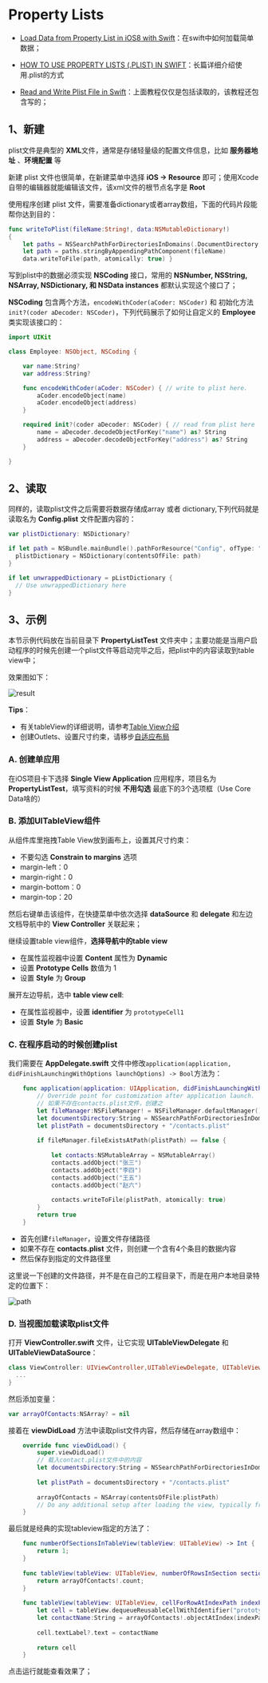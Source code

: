 # Property Lists

 - [Load Data from Property List in iOS8 with Swift](http://www.ioscreator.com/tutorials/load-data-property-list-ios8-swift)：在swift中如何加载简单数据；
 
 - [HOW TO USE PROPERTY LISTS (.PLIST) IN SWIFT](https://makeapppie.com/2016/02/11/how-to-use-property-lists-plist-in-swift/)：长篇详细介绍使用.plist的方式
 
 - [Read and Write Plist File in Swift](http://rebeloper.com/read-write-plist-file-swift/)：上面教程仅仅是包括读取的，该教程还包含写的； 


## 1、新建
plist文件是典型的 **XML**文件，通常是存储轻量级的配置文件信息，比如 **服务器地址** 、**环境配置** 等

新建 plist 文件也很简单，在新建菜单中选择 **iOS -> Resource** 即可；使用Xcode自带的编辑器就能编辑该文件，该xml文件的根节点名字是 **Root**

使用程序创建 plist 文件，需要准备dictionary或者array数组，下面的代码片段能帮你达到目的：

```swift
func writeToPlist(fileName:String!, data:NSMutableDictionary!) 
{ 
    let paths = NSSearchPathForDirectoriesInDomains(.DocumentDirectory, .UserDomainMask, true)[0] as String 
    let path = paths.stringByAppendingPathComponent(fileName) 
    data.writeToFile(path, atomically: true) }
```

写到plist中的数据必须实现 **NSCoding** 接口，常用的 **NSNumber, NSString, NSArray, NSDictionary, 和 NSData instances** 都默认实现这个接口了；

**NSCoding** 包含两个方法，`encodeWithCoder(aCoder: NSCoder)` 和 初始化方法 `init?(coder aDecoder: NSCoder)`，下列代码展示了如何让自定义的 **Employee** 类实现该接口的：

```swift
import UIKit

class Employee: NSObject, NSCoding {

    var name:String? 
    var address:String?

    func encodeWithCoder(aCoder: NSCoder) { // write to plist here. 
        aCoder.encodeObject(name) 
        aCoder.encodeObject(address)
    }

    required init?(coder aDecoder: NSCoder) { // read from plist here 
        name = aDecoder.decodeObjectForKey("name") as? String 
        address = aDecoder.decodeObjectForKey("address") as? String 
    }

}
```

## 2、读取

同样的，读取plist文件之后需要将数据存储成array 或者 dictionary,下列代码就是读取名为 **Config.plist** 文件配置内容的：

```swift
var plistDictionary: NSDictionary? 

if let path = NSBundle.mainBundle().pathForResource("Config", ofType: "plist") {
  plistDictionary = NSDictionary(contentsOfFile: path) 
} 

if let unwrappedDictionary = pListDictionary {
  // Use unwrappedDictionary here 
}
```

## 3、示例

本节示例代码放在当前目录下 **PropertyListTest** 文件夹中；主要功能是当用户启动程序的时候先创建一个plist文件等启动完毕之后，把plist中的内容读取到table view中；

效果图如下：

![result](https://lh3.googleusercontent.com/-r7QqN-KwuRI/V3yc_5H30AI/AAAAAAAAC08/DIxGUaGlR7osvIkJxqfY7BrvvnXbaajawCCo/s800/2016-07-06_11-38-03.png)

**Tips**：
 - 有关tableView的详细说明，请参考[Table View介绍](./tableview.md)
 - 创建Outlets、设置尺寸约束，请移步[自适应布局](../basic/adaptive.md)


### A. 创建单应用

在iOS项目卡下选择 **Single View Application** 应用程序，项目名为 **PropertyListTest**，填写资料的时候 **不用勾选** 最底下的3个选项框（Use Core Data啥的）


### B. 添加UITableView组件

从组件库里拖拽Table View放到画布上，设置其尺寸约束：
 - 不要勾选 **Constrain to margins** 选项
 - margin-left：0
 - margin-right：0
 - margin-bottom：0
 - margin-top：20

然后右键单击该组件，在快捷菜单中依次选择 **dataSource** 和 **delegate** 和左边文档导航中的 **View Controller** 关联起来；

继续设置table view组件，**选择导航中的table view**
  - 在属性监视器中设置 **Content** 属性为 **Dynamic**
  - 设置 **Prototype Cells** 数值为 1
  - 设置 **Style** 为 **Group**

展开左边导航，选中 **table view cell**:
  - 在属性监视器中，设置 **identifier** 为 `prototypeCell1`
  - 设置 **Style** 为 **Basic**

### C. 在程序启动的时候创建plist

我们需要在 **AppDelegate.swift** 文件中修改`application(application, didFinishLaunchingWithOptions launchOptions) -> Bool`方法为：

```swift
    func application(application: UIApplication, didFinishLaunchingWithOptions launchOptions: [NSObject: AnyObject]?) -> Bool {
        // Override point for customization after application launch.
        // 如果不存在contacts.plist文件，创建之
        let fileManager:NSFileManager! = NSFileManager.defaultManager()
        let documentsDirectory:String = NSSearchPathForDirectoriesInDomains(NSSearchPathDirectory.DocumentDirectory, NSSearchPathDomainMask.UserDomainMask, true)[0] as String
        let plistPath = documentsDirectory + "/contacts.plist"
        
        if fileManager.fileExistsAtPath(plistPath) == false {
            
            let contacts:NSMutableArray = NSMutableArray()
            contacts.addObject("张三")
            contacts.addObject("李四")
            contacts.addObject("王五")
            contacts.addObject("赵六")
            
            contacts.writeToFile(plistPath, atomically: true)
        }
        return true
    }
```

  - 首先创建`fileManager`，设置文件存储路径
  - 如果不存在 **contacts.plist** 文件，则创建一个含有4个条目的数据内容
  - 然后保存到指定的文件路径里

这里说一下创建的文件路径，并不是在自己的工程目录下，而是在用户本地目录特定的位置下：

![path](https://lh3.googleusercontent.com/-SdbMN6ZI_ME/V3yc_amNsUI/AAAAAAAAC04/9O_BfoxNXdkDKyHGZSvnIArFOuIZxy3nQCCo/s800/2016-07-06_11-46-28.png)

### D. 当视图加载读取plist文件

打开 **ViewController.swift** 文件，让它实现 **UITableViewDelegate** 和 **UITableViewDataSource**：

```swift
class ViewController: UIViewController,UITableViewDelegate, UITableViewDataSource {
  ...
}
```

然后添加变量：

```swift
var arrayOfContacts:NSArray? = nil
```

接着在 **viewDidLoad** 方法中读取plist文件内容，然后存储在array数组中：

```swift
    override func viewDidLoad() {
        super.viewDidLoad()
        // 载入contact.plist文件中的内容
        let documentsDirectory:String = NSSearchPathForDirectoriesInDomains(NSSearchPathDirectory.DocumentDirectory, NSSearchPathDomainMask.UserDomainMask, true)[0] as String
        
        let plistPath = documentsDirectory + "/contacts.plist"
        
        arrayOfContacts = NSArray(contentsOfFile:plistPath)
        // Do any additional setup after loading the view, typically from a nib.
    }
```

最后就是经典的实现tableview指定的方法了：

```swift
    func numberOfSectionsInTableView(tableView: UITableView) -> Int {
        return 1;
    }
    
    func tableView(tableView: UITableView, numberOfRowsInSection section: Int) -> Int {
        return arrayOfContacts!.count;
    }
    
    func tableView(tableView: UITableView, cellForRowAtIndexPath indexPath: NSIndexPath) -> UITableViewCell {
        let cell = tableView.dequeueReusableCellWithIdentifier("prototypeCell1",forIndexPath: indexPath) as UITableViewCell
        let contactName:String = arrayOfContacts!.objectAtIndex(indexPath.row) as! String
        
        cell.textLabel?.text = contactName
        
        return cell
    }
```

点击运行就能查看效果了；



